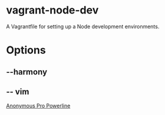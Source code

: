 # vagrant-node-dev

A Vagrantfile for setting up a Node development environments.

# Options

## --harmony

## -- vim

[Anonymous Pro Powerline](https://github.com/Lokaltog/powerline-fonts/blob/master/AnonymousPro/Anonymice%20Powerline.ttf)
